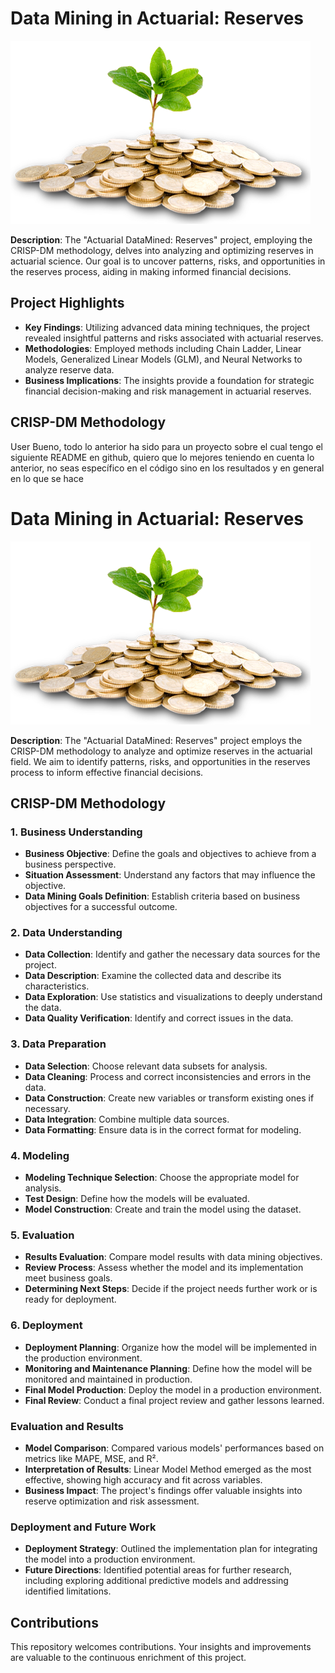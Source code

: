 # Data Mining in Actuarial: Reserves
![Reserves](utils/Save-Money.png)

**Description**:
The "Actuarial DataMined: Reserves" project, employing the CRISP-DM methodology, delves into analyzing and optimizing reserves in actuarial science. Our goal is to uncover patterns, risks, and opportunities in the reserves process, aiding in making informed financial decisions.

## Project Highlights

- **Key Findings**: Utilizing advanced data mining techniques, the project revealed insightful patterns and risks associated with actuarial reserves. 
- **Methodologies**: Employed methods including Chain Ladder, Linear Models, Generalized Linear Models (GLM), and Neural Networks to analyze reserve data.
- **Business Implications**: The insights provide a foundation for strategic financial decision-making and risk management in actuarial reserves.

## CRISP-DM Methodology
User
Bueno, todo lo anterior ha sido para un proyecto sobre el cual tengo el siguiente README en github, quiero que lo mejores teniendo en cuenta lo anterior, no seas específico en el código sino en los resultados y en general en lo que se hace

# Data Mining in Actuarial: Reserves
![Reserves](utils/Save-Money.png)


**Description**:
The "Actuarial DataMined: Reserves" project employs the CRISP-DM methodology to analyze and optimize reserves in the actuarial field. We aim to identify patterns, risks, and opportunities in the reserves process to inform effective financial decisions.

## CRISP-DM Methodology

### 1. Business Understanding

- **Business Objective**: Define the goals and objectives to achieve from a business perspective.
- **Situation Assessment**: Understand any factors that may influence the objective.
- **Data Mining Goals Definition**: Establish criteria based on business objectives for a successful outcome.
  
### 2. Data Understanding

- **Data Collection**: Identify and gather the necessary data sources for the project.
- **Data Description**: Examine the collected data and describe its characteristics.
- **Data Exploration**: Use statistics and visualizations to deeply understand the data.
- **Data Quality Verification**: Identify and correct issues in the data.

### 3. Data Preparation

- **Data Selection**: Choose relevant data subsets for analysis.
- **Data Cleaning**: Process and correct inconsistencies and errors in the data.
- **Data Construction**: Create new variables or transform existing ones if necessary.
- **Data Integration**: Combine multiple data sources.
- **Data Formatting**: Ensure data is in the correct format for modeling.

### 4. Modeling

- **Modeling Technique Selection**: Choose the appropriate model for analysis.
- **Test Design**: Define how the models will be evaluated.
- **Model Construction**: Create and train the model using the dataset.

### 5. Evaluation

- **Results Evaluation**: Compare model results with data mining objectives.
- **Review Process**: Assess whether the model and its implementation meet business goals.
- **Determining Next Steps**: Decide if the project needs further work or is ready for deployment.

### 6. Deployment

- **Deployment Planning**: Organize how the model will be implemented in the production environment.
- **Monitoring and Maintenance Planning**: Define how the model will be monitored and maintained in production.
- **Final Model Production**: Deploy the model in a production environment.
- **Final Review**: Conduct a final project review and gather lessons learned.

### Evaluation and Results

- **Model Comparison**: Compared various models' performances based on metrics like MAPE, MSE, and R².
- **Interpretation of Results**: Linear Model Method emerged as the most effective, showing high accuracy and fit across variables.
- **Business Impact**: The project's findings offer valuable insights into reserve optimization and risk assessment.

### Deployment and Future Work

- **Deployment Strategy**: Outlined the implementation plan for integrating the model into a production environment.
- **Future Directions**: Identified potential areas for further research, including exploring additional predictive models and addressing identified limitations.

## Contributions

This repository welcomes contributions. Your insights and improvements are valuable to the continuous enrichment of this project.
